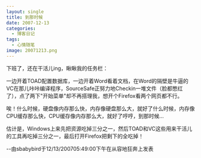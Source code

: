 ```yaml
---
layout: single
title: 到那时候
date: 2007-12-13
categories:
  - 博客日记
tags:
  - 心情随笔
image: 20071213.png
---
```


下班了，还在干活儿ing，瞅瞅我的任务栏：

一边开着TOAD配置数据库，一边开着Word看着文档，在Word的隔壁是牛逼的VC在那儿咔咔编译程序，SourceSafe正努力地Checkin一堆文件（脸都憋红了），点了两下\"开始菜单\"却不再搭理我，想开个Firefox看两个网页都不行。

唉！什么时候，硬盘像内存那么快，内存像硬盘那么大，就好了什么时候，内存像CPU缓存那么快，CPU缓存像内存那么大，就好了哼哼，到那时候...

估计是，Windows上来先把资源吃掉三分之一，然后TOAD和VC这些用来干活儿的工具再吃掉三分之一，最后打开Firefox把剩下的全吃掉！

--由sbabybird于12/13/200705&#58;49&#58;00下午在从容地狂奔上发表
